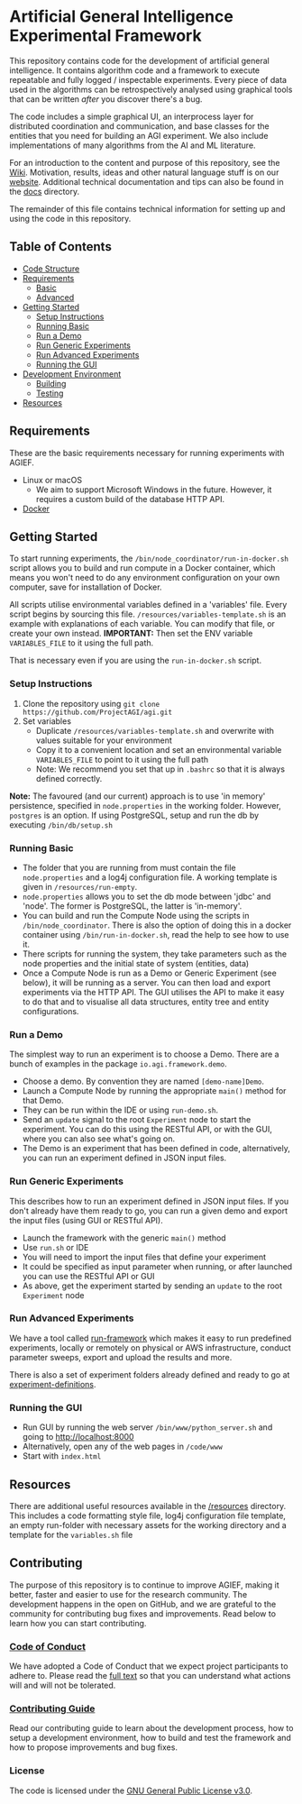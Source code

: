 # Artificial General Intelligence Experimental Framework

This repository contains code for the development of artificial general intelligence. It contains algorithm code and a framework to execute repeatable and fully logged / inspectable experiments. Every piece of data used in the algorithms can be retrospectively analysed using graphical tools that can be written *after* you discover there's a bug.

The code includes a simple graphical UI, an interprocess layer for distributed coordination and communication, and base classes for the entities that you need for building an AGI experiment. We also include implementations of many algorithms from the AI and ML literature.

For an introduction to the content and purpose of this repository, see the [Wiki](https://github.com/ProjectAGI/agi/wiki). Motivation, results, ideas and other natural language stuff is on our [website](https://agi.io). Additional technical documentation and tips can also be found in the [docs](./docs) directory.

The remainder of this file contains technical information for setting up and using the code in this repository.

## Table of Contents

* [Code Structure](#code-structure)
* [Requirements](#requirements)
   * [Basic](#basic)
   * [Advanced](#advanced)
* [Getting Started](#getting-started)
   * [Setup Instructions](#setup-instructions)
   * [Running Basic](#running-basic)
   * [Run a Demo](#run-a-demo)
   * [Run Generic Experiments](#run-generic-experiments)
   * [Run Advanced Experiments](#run-advanced-experiments)
   * [Running the GUI](#running-the-gui)
* [Development Environment](#development-environment)
   * [Building](#building)
   * [Testing](#testing)
* [Resources](#resources)

## Requirements
These are the basic requirements necessary for running experiments with AGIEF.

- Linux or macOS
   - We aim to support Microsoft Windows in the future. However, it requires a custom build of the database HTTP API.
- [Docker](https://www.docker.com/)

## Getting Started
To start running experiments, the `/bin/node_coordinator/run-in-docker.sh` script allows you to build and run compute in a Docker container, which means you won't need to do any environment configuration on your own computer, save for installation of Docker.

All scripts utilise environmental variables defined in a 'variables' file. Every script begins by sourcing this file. `/resources/variables-template.sh` is an example with explanations of each variable. You can modify that file, or create your own instead.
**IMPORTANT:** Then set the ENV variable `VARIABLES_FILE` to it using the full path.

That is necessary even if you are using the `run-in-docker.sh` script.

### Setup Instructions
1. Clone the repository using `git clone https://github.com/ProjectAGI/agi.git`
2. Set variables
    - Duplicate `/resources/variables-template.sh` and overwrite with values suitable for your environment
    - Copy it to a convenient location and set an environmental variable `VARIABLES_FILE` to point to it using the full path
    - Note: We recommend you set that up in `.bashrc` so that it is always defined correctly.

**Note:** The favoured (and our current) approach is to use 'in memory' persistence, specified in `node.properties` in the working folder. However, `postgres` is an option. If using PostgreSQL, setup and run the db by executing `/bin/db/setup.sh`

### Running Basic
* The folder that you are running from must contain the file `node.properties` and a log4j configuration file. A working template is given in `/resources/run-empty`.
* `node.properties` allows you to set the db mode between 'jdbc' and 'node'. The former is PostgreSQL, the latter is 'in-memory'.
* You can build and run the Compute Node using the scripts in `/bin/node_coordinator`. There is also the option of doing this in a docker container using `/bin/run-in-docker.sh`, read the help to see how to use it.
* There scripts for running the system, they take parameters such as the node properties and the initial state of system (entities, data)
* Once a Compute Node is run as a Demo or Generic Experiment (see below), it will be running as a server. You can then load and export experiments via the HTTP API. The GUI utilises the API to make it easy to do that and to visualise all data structures, entity tree and entity configurations.

### Run a Demo
The simplest way to run an experiment is to choose a Demo. There are a bunch of examples in the package `io.agi.framework.demo`.

* Choose a demo. By convention they are named `[demo-name]Demo`.
* Launch a Compute Node by running the appropriate `main()` method for that Demo. 
* They can be run within the IDE or using `run-demo.sh`. 
* Send an `update` signal to the root `Experiment` node to start the experiment. You can do this using the RESTful API, or with the GUI, where you can also see what's going on. 
* The Demo is an experiment that has been defined in code, alternatively, you can run an experiment defined in JSON input files.

### Run Generic Experiments
This describes how to run an experiment defined in JSON input files. If you don't already have them ready to go, you can run a given demo and export the input files (using GUI or RESTful API).

* Launch the framework with the generic `main()` method
* Use `run.sh` or IDE
* You will need to import the input files that define your experiment
* It could be specified as input parameter when running, or after launched you can use the RESTful API or GUI
* As above, get the experiment started by sending an `update` to the root `Experiment` node

### Run Advanced Experiments
We have a tool called [run-framework](https://github.com/ProjectAGI/run-framework) which makes it easy to run predefined experiments, locally or remotely on physical or AWS infrastructure, conduct parameter sweeps, export and upload the results and more.

There is also a set of experiment folders already defined and ready to go at [experiment-definitions](https://github.com/ProjectAGI/experiment-definitions).

### Running the GUI
* Run GUI by running the web server `/bin/www/python_server.sh` and going to [http://localhost:8000](http://localhost:8000)
* Alternatively, open any of the web pages in `/code/www`
* Start with `index.html`

## Resources
There are additional useful resources available in the [/resources](./resources) directory. This includes a code formatting style file, log4j configuration file template, an empty run-folder with necessary assets for the working directory and a template for the `variables.sh` file

## Contributing
The purpose of this repository is to continue to improve AGIEF, making it better, faster and easier to use for the research community. The development happens in the open on GitHub, and we are grateful to the community for contributing bug fixes and improvements. Read below to learn how you can start contributing.

### [Code of Conduct](CODE_OF_CONDUCT.md)
We have adopted a Code of Conduct that we expect project participants to adhere to. Please read the [full text](CODE_OF_CONDUCT.md) so that you can understand what actions will and will not be tolerated.

### [Contributing Guide](CONTRIBUTING.md)
Read our contributing guide to learn about the development process, how to setup a development environment, how to build and test the framework and how to propose improvements and bug fixes.

### License
The code is licensed under the [GNU General Public License v3.0](LICENSE).
